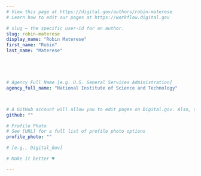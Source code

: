 ```yaml
---
# View this page at https://digital.gov/authors/robin-materese
# Learn how to edit our pages at https://workflow.digital.gov

# slug — the specific user-id for an author.
slug: robin-materese
display_name: "Robin Materese"
first_name: "Robin"
last_name: "Materese"





# Agency Full Name [e.g. U.S. General Services Administration]
agency_full_name: "National Institute of Science and Technology"



# A GitHub account will allow you to edit pages on Digital.gov. Also, the image used in your GitHub account can be used to populate your digital.gov profile photo. Learn more about getting a Github account at [URL]
github: ""

# Profile Photo
# See [URL] for a full list of profile photo options
profile_photo: ""

# [e.g., Digital_Gov]

# Make it better ♥

---
```

